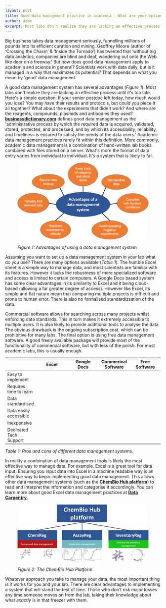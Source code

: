 ```yaml
---
layout: post
title: Good data management practice in academia - What are your options?
author: adam
excerpt: Most labs don't realize they are lacking an effective process until it's too late. Here is a simple question - if your senior postdoc left today, how much would you lose?
---
```


Big business takes data management seriously, funnelling millions of pounds into its efficient curation and mining.  Geoffrey Moore (author of ‘Crossing the Chasm’ & ‘Inside the Tornado’) has tweeted that ‘without big data analytics, companies are blind and deaf, wandering out onto the Web like deer on a freeway.' But how does good data management apply to academia and science in general? Scientists work with data daily, but is it managed in a way that maximizes its potential? That depends on what you mean by 'good' data management.

A good data management system has several advantages (<em>Figure 1</em>). Most labs don't realize they are lacking an effective process until it's too late. Here's a simple question: If your senior postdoc left today, how much would you lose? You may have their results and protocols, but could you piece it all together? What about the experiments that didn't work?  And where are the reagents, compounds, plasmids and antibodies they used? <a href="businessdictionary.com" target="_blank"><strong>businessdictionary.com</strong></a> defines good data management as the 'administrative process by which the required data is acquired, validated, stored, protected, and processed, and by which its accessibility, reliability, and timeliness is ensured to satisfy the needs of the data users.' Academic data management practices rarely fit within this definition. More commonly, academic data management is a combination of hand-written lab books combined with files stored on a server. What's more the format of data entry varies from  individual to individual. It's a system that is likely to fail.

<figure class="white-bg">
    <img src="/assets/img/adam-data-management.png" alt="Advantages of using a data management system" class="img-responsive center-block">
<figcaption class="text-center">
    <p><em>Figure 1: Advantages of using a data management system</em></p>
</figcaption>
</figure>

Assuming you want to set up a data management system in your lab  what do you use? There are many options available (<em>Table 1</em>). The humble Excel sheet is a simple way to manage data, and most scientists are familiar with its features. However it lacks the robustness of more specialized software and access is limited to certain computers.  A Google Docs based system has some clear advantages in its similarity to Excel and it being cloud-based (allowing a far greater degree of access). However like Excel, its simple and flat nature mean that comparing multiple projects is difficult and prone to human error. There is also no formalised standardizsation of the data.

Commercial software allows for searching across many projects whilst enforcing data standards. This in turn makes it extremely accessible to multiple users. It is also likely to provide additional tools to analyse the data. The obvious drawback is the  ongoing subscription cost, which can be prohibitive for many labs. The  final option is using free data management software. A good freely available package will provide most of the functionality of commercial software, but with less of the polish. For most academic labs, this is usually enough.

<!-- Table here -->

<div class="table-responsive">
    <table style="width:100%">
        <thead><tr>
                    <th width="20%"></th>
                    <th width="20%">Excel</th>
                    <th width="20%">Google Docs</th>
                    <th width="20%">Commerical Software</th>
                    <th width="20%">Free Software</th>
                </tr></thead>
        <tbody><tr>
                    <td colspan="1">Easy to implement</td>
                    <td colspan="1" class="yes"><span class="glyphicon glyphicon-ok"></span></td>
                    <td colspan="1" class="yes"><span class="glyphicon glyphicon-ok"></span></td>
                    <td colspan="1" class="no"><span class="glyphicon glyphicon-remove"></span></td>
                    <td colspan="1" class="no"><span class="glyphicon glyphicon-remove"></span></td>
                </tr><tr>
                    <td>Requires time to learn</td>
                    <td class="no"><span class="glyphicon glyphicon-remove"></span></td>
                    <td class="yes"><span class="glyphicon glyphicon-ok"></span></td>
                    <td class="yes"><span class="glyphicon glyphicon-ok"></span></td>
                    <td class="yes"><span class="glyphicon glyphicon-ok"></span></td>
                </tr><tr>
                    <td>Data standardised</td>
                    <td class="no"><span class="glyphicon glyphicon-remove"></span></td>
                    <td class="no"><span class="glyphicon glyphicon-remove"></span></td>
                    <td class="yes"><span class="glyphicon glyphicon-ok"></span></td>
                    <td class="yes"><span class="glyphicon glyphicon-ok"></span></td>
                </tr><tr>
                    <td>Data easily accessible</td>
                    <td class="no"><span class="glyphicon glyphicon-remove"></span></td>
                    <td class="yes"><span class="glyphicon glyphicon-ok"></span></td>
                    <td class="yes"><span class="glyphicon glyphicon-ok"></span></td>
                    <td class="yes"><span class="glyphicon glyphicon-ok"></span></td>
                </tr><tr>
                    <td>Inexpensive</td>
                    <td class="yes"><span class="glyphicon glyphicon-ok"></span></td>
                    <td class="yes"><span class="glyphicon glyphicon-ok"></span></td>
                    <td class="no"><span class="glyphicon glyphicon-remove"></span></td>
                    <td class="yes"><span class="glyphicon glyphicon-ok"></span></td>
                </tr><tr>
                    <td>Dedicated Tech Support</td>
                    <td class="no"><span class="glyphicon glyphicon-remove"></span></td>
                    <td class="no"><span class="glyphicon glyphicon-remove"></span></td>
                    <td class="yes"><span class="glyphicon glyphicon-ok"></span></td>
                    <td class="no"><span class="glyphicon glyphicon-remove"></span></td>
                </tr>
            </tbody>
    </table>
    <p class="text-center"><em>Table 1: Pros and cons of different data management systems.</em></p>
</div>


In reality a combination of data management tools is likely the most effective way to manage data. For example, Excel is a great tool for data input. Ensuring you input data into Excel in a machine readable way is an effective way to begin implementing good data management. This allows other data management systems (such as the <a href="/applications" target="_blank"><strong>ChemBio Hub platform</strong></a>) to read and interpret the information and categorise it accordingly. You can learn more about good Excel data management practices at <a href="http://www.datacarpentry.org/spreadsheet-ecology-lesson/" target="_blank"><strong>Data Carpentry</strong></a>.

<figure class="white-bg">
   <img src="/assets/img/adam-cbh-platform.png" alt="The ChemBio Hub Platform" class="img-responsive center-block">
<figcaption class="text-center">
    <p><em>Figure 2: The ChemBio Hub Platform</em></p>
</figcaption>
</figure>

Whatever approach you take to manage your data, the most important thing is it works for you and your lab. There are clear advantages to implementing a system that will stand the test of time. Those who don’t risk major losses any time someone moves on from the lab, taking their knowledge about what <em>exactly</em> is in that freezer with them.